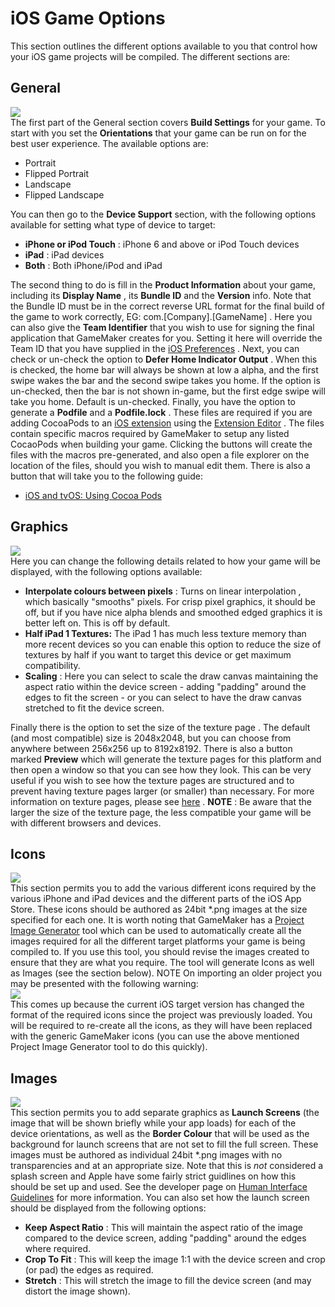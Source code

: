 # iOS Game Options

This section outlines the different options available to you that
control how your iOS game projects will be compiled. The different
sections are:

## General

  
![](https://gms.magecorn.com/Manual/assets/Images/Settings/iOS_General_Options.png)  
The first part of the General section covers **Build Settings** for your
game. To start with you set the **Orientations** that your game can be
run on for the best user experience. The available options are:

-   Portrait
-   Flipped Portrait
-   Landscape
-   Flipped Landscape

You can then go to the **Device Support** section, with the following
options available for setting what type of device to target:

-   **iPhone or iPod Touch** : iPhone 6 and above or iPod Touch devices
-   **iPad** : iPad devices
-   **Both** : Both iPhone/iPod and iPad

The second thing to do is fill in the **Product Information** about your
game, including its **Display Name** , its **Bundle ID** and the
**Version** info. Note that the Bundle ID must be in the correct reverse
URL format for the final build of the game to work correctly, EG:
com.\[Company\].\[GameName\] . Here you can also give the **Team
Identifier** that you wish to use for signing the final application that
GameMaker creates for you. Setting it here will override the Team ID
that you have supplied in the [iOS
Preferences](../../Setting_Up_And_Version_Information/Platform_Preferences/iOS)
. Next, you can check or un-check the option to **Defer Home Indicator
Output** . When this is checked, the home bar will always be shown at
low a alpha, and the first swipe wakes the bar and the second swipe
takes you home. If the option is un-checked, then the bar is not shown
in-game, but the first edge swipe will take you home. Default is
un-checked. Finally, you have the option to generate a **Podfile** and a
**Podfile.lock** . These files are required if you are adding CocoaPods
to an [iOS
extension](../../The_Asset_Editors/Extension_Creation/iOS_Extensions)
using the [Extension Editor](../../The_Asset_Editors/Extensions) .
The files contain specific macros required by GameMaker to setup any
listed CocaoPods when building your game. Clicking the buttons will
create the files with the macros pre-generated, and also open a file
explorer on the location of the files, should you wish to manual edit
them. There is also a button that will take you to the following guide:

-   [iOS and tvOS: Using Cocoa
    Pods](https://help.yoyogames.com/hc/en-us/articles/360008958858)

## Graphics

  
![](https://gms.magecorn.com/Manual/assets/Images/Settings/iOS_Graphics_Options.png)  
Here you can change the following details related to how your game will
be displayed, with the following options available:

-   **Interpolate colours between pixels** : Turns on linear
    interpolation , which basically "smooths" pixels. For crisp pixel
    graphics, it should be off, but if you have nice alpha blends and
    smoothed edged graphics it is better left on. This is off by
    default.
-   **Half iPad 1 Textures:** The iPad 1 has much less texture memory
    than more recent devices so you can enable this option to reduce the
    size of textures by half if you want to target this device or get
    maximum compatibility.
-   **Scaling** : Here you can select to scale the draw canvas
    maintaining the aspect ratio within the device screen - adding
    "padding" around the edges to fit the screen - or you can select to
    have the draw canvas stretched to fit the device screen.

Finally there is the option to set the size of the texture page . The
default (and most compatible) size is 2048x2048, but you can choose from
anywhere between 256x256 up to 8192x8192. There is also a button marked
**Preview** which will generate the texture pages for this platform and
then open a window so that you can see how they look. This can be very
useful if you wish to see how the texture pages are structured and to
prevent having texture pages larger (or smaller) than necessary. For
more information on texture pages, please see
[here](../Texture_Information/Texture_Pages) . **NOTE** : Be aware
that the larger the size of the texture page, the less compatible your
game will be with different browsers and devices.

## Icons

  
![](https://gms.magecorn.com/Manual/assets/Images/Settings/iOS_Icons_Options.png)  
This section permits you to add the various different icons required by
the various iPhone and iPad devices and the different parts of the iOS
App Store. These icons should be authored as 24bit \*.png images at the
size specified for each one. It is worth noting that GameMaker has a
[Project Image Generator](../../IDE_Tools/Project_Image_Generator)
tool which can be used to automatically create all the images required
for all the different target platforms your game is being compiled to.
If you use this tool, you should revise the images created to ensure
that they are what you require. The tool will generate Icons as well as
Images (see the section below). NOTE On importing an older project you
may be presented with the following warning:  
![](https://gms.magecorn.com/Manual/assets/Images/Settings/iOS_Icon_Warning.png)  
This comes up because the current iOS target version has changed the
format of the required icons since the project was previously loaded.
You will be required to re-create all the icons, as they will have been
replaced with the generic GameMaker icons (you can use the above
mentioned Project Image Generator tool to do this quickly).

## Images

  
![](https://gms.magecorn.com/Manual/assets/Images/Settings/iOS_Images_Options.png)  
This section permits you to add separate graphics as **Launch Screens**
(the image that will be shown briefly while your app loads) for each of
the device orientations, as well as the **Border Colour** that will be
used as the background for launch screens that are not set to fill the
full screen. These images must be authored as individual 24bit \*.png
images with no transparencies and at an appropriate size. Note that this
is *not* considered a splash screen and Apple have some fairly strict
guidlines on how this should be set up and used. See the developer page
on [Human Interface
Guidelines](https://developer.apple.com/design/human-interface-guidelines/ios/visual-design/launch-screen/)
for more information. You can also set how the launch screen should be
displayed from the following options:

-   **Keep Aspect Ratio** : This will maintain the aspect ratio of the
    image compared to the device screen, adding "padding" around the
    edges where required.
-   **Crop To Fit** : This will keep the image 1:1 with the device
    screen and crop (or pad) the edges as required.
-   **Stretch** : This will stretch the image to fill the device screen
    (and may distort the image shown).

